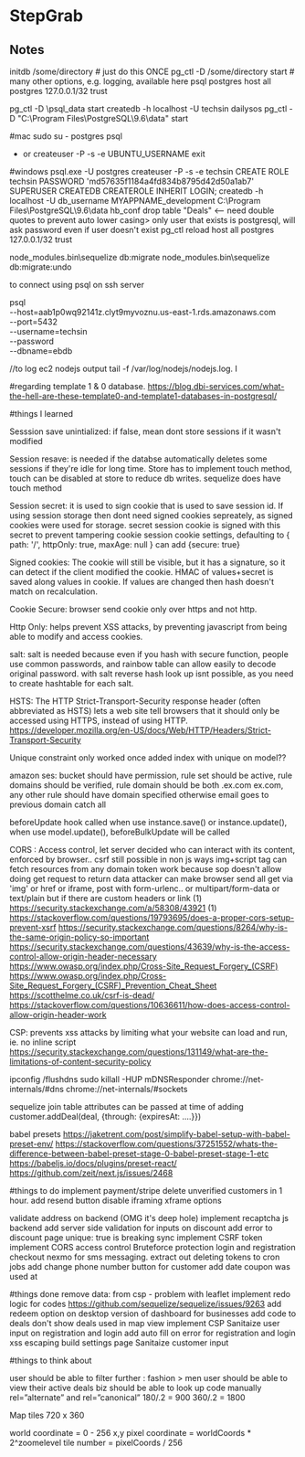 # StepGrab

## Notes

initdb /some/directory # just do this ONCE
pg_ctl -D /some/directory start # many other options, e.g. logging, available here
psql postgres
host all postgres 127.0.0.1/32 trust

pg_ctl -D \psql_data start
createdb -h localhost -U techsin dailysos
pg_ctl -D "C:\Program Files\PostgreSQL\9.6\data" start

#mac
sudo su - postgres
psql
- or
createuser -P -s -e UBUNTU_USERNAME
exit

#windows 
psql.exe -U postgres 
createuser -P -s -e techsin
CREATE ROLE techsin PASSWORD 'md57635f1184a4fd834b8795d42d50a1ab7' SUPERUSER CREATEDB CREATEROLE INHERIT LOGIN;
createdb -h localhost -U db_username MYAPPNAME_development
C:\Program Files\PostgreSQL\9.6\data hb_conf
drop table "Deals" <-- need double quotes to prevent auto lower casing>
only user that exists is postgresql, will ask password even if user doesn't exist
pg_ctl reload
host all postgres 127.0.0.1/32 trust

node_modules\.bin\sequelize db:migrate
node_modules\.bin\sequelize db:migrate:undo

to connect using psql on ssh server

psql \
   --host=aab1p0wq92141z.clyt9myvoznu.us-east-1.rds.amazonaws.com \
   --port=5432 \
   --username=techsin \
   --password \
   --dbname=ebdb 

//to log ec2 nodejs output
tail -f /var/log/nodejs/nodejs.log. I 

#regarding template 1 & 0 database.
https://blog.dbi-services.com/what-the-hell-are-these-template0-and-template1-databases-in-postgresql/


#things I learned

Sesssion save unintialized: if false, mean dont store sessions if it wasn't modified

Session resave: is needed if the databse automatically deletes some sessions if they're idle for long time. Store has to implement touch method, touch can be disabled at store to reduce db writes. sequelize does have touch method

Session secret: it is used to sign cookie that is used to save session id. If using session storage then dont need signed cookies sepreately, as signed cookies were used for storage.
secret session cookie is signed with this secret to prevent tampering
cookie session cookie settings, defaulting to { path: '/', httpOnly: true, maxAge: null } can add  {secure: true}

Signed cookies: The cookie will still be visible, but it has a signature, so it can detect if the client modified the cookie. HMAC of values+secret is saved along values in cookie. If values are changed then hash doesn't match on recalculation.

Cookie Secure: browser send cookie only over https and not http.

Http Only: helps prevent XSS attacks, by preventing javascript from being able to modify and access cookies.

salt: salt is needed because even if you hash with secure function, people use common passwords, and rainbow table can allow easily to decode original password. with salt reverse hash look up isnt possible, as you need to create hashtable for each salt.

HSTS: The HTTP Strict-Transport-Security response header (often abbreviated as HSTS)  lets a web site tell browsers that it should only be accessed using HTTPS, instead of using HTTP.
https://developer.mozilla.org/en-US/docs/Web/HTTP/Headers/Strict-Transport-Security

Unique constraint only worked once added index with unique on model??

amazon ses: bucket should have permission, rule set should be active, rule domains should be verified, rule domain should be both .ex.com ex.com, any other rule should have domain specified otherwise email goes to previous domain catch all

beforeUpdate hook called when use instance.save() or instance.update(), when use model.update(), beforeBulkUpdate will be called

CORS : Access control, let server decided who can interact with its content, enforced by browser.. csrf still possible in non js ways
img+script tag can fetch resources from any domain
token work because sop doesn't allow doing get request to return data
attacker can make browser send all get via 'img' or href or iframe, post with form-urlenc.. or multipart/form-data or text/plain
but if there are custom headers or link (1) 
https://security.stackexchange.com/a/58308/43921 (1)
https://stackoverflow.com/questions/19793695/does-a-proper-cors-setup-prevent-xsrf
https://security.stackexchange.com/questions/8264/why-is-the-same-origin-policy-so-important
https://security.stackexchange.com/questions/43639/why-is-the-access-control-allow-origin-header-necessary
https://www.owasp.org/index.php/Cross-Site_Request_Forgery_(CSRF)
https://www.owasp.org/index.php/Cross-Site_Request_Forgery_(CSRF)_Prevention_Cheat_Sheet
https://scotthelme.co.uk/csrf-is-dead/
https://stackoverflow.com/questions/10636611/how-does-access-control-allow-origin-header-work

CSP: prevents xss attacks by limiting what your website can load and run, ie. no inline script
https://security.stackexchange.com/questions/131149/what-are-the-limitations-of-content-security-policy

ipconfig /flushdns
sudo killall -HUP mDNSResponder
chrome://net-internals/#dns
chrome://net-internals/#sockets

sequelize join table attributes can be passed at time of adding customer.addDeal(deal, {through: {expiresAt: ....}})

babel presets
https://jaketrent.com/post/simplify-babel-setup-with-babel-preset-env/
https://stackoverflow.com/questions/37251552/whats-the-difference-between-babel-preset-stage-0-babel-preset-stage-1-etc
https://babeljs.io/docs/plugins/preset-react/
https://github.com/zeit/next.js/issues/2468

#things to do
implement payment/stripe
delete unverified customers in 1 hour.
add resend button
disable iframing xframe options

validate address on backend (OMG it's deep hole)
implement recaptcha js backend
add server side validation for inputs on discount
add error to discount page
unique: true is breaking sync
implement CSRF token
implement CORS access control
Bruteforce protection login and registration
checkout nexmo for sms messaging.
extract out deleting tokens to cron jobs
add change phone number button for customer
add date coupon was used at

#things done
remove data: from csp - problem with leaflet
implement redo logic for codes https://github.com/sequelize/sequelize/issues/9263
add redeem option on desktop version of dashboard for businesses
add code to deals
don't show deals used in map view
implement CSP
Sanitaize user input on registration and login
add auto fill on error for registration and login
xss escaping
build settings page
Sanitaize customer input

#things to think about

user should be able to filter further : fashion > men
user should be able to view their active deals
biz should be able to look up code manually
rel=”alternate” and rel=”canonical”
180/.2 = 900
360/.2 = 1800

Map tiles
720 x 360

world coordinate = 0 - 256 x,y
pixel coordinate = worldCoords * 2^zoomelevel
tile number  = pixelCoords / 256